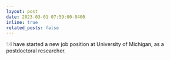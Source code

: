 ```yaml
---
layout: post
date: 2023-03-01 07:59:00-0400
inline: true
related_posts: false
---
```


:sparkles:I have started a new job position at University of Michigan, as a postdoctoral researcher.
